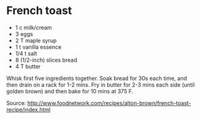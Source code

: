 # French toast

* 1 c milk/cream
* 3 eggs
* 2 T maple syrup
* 1 t vanilla essence
* 1/4 t salt
* 8 (1/2-inch) slices bread
* 4 T butter

Whisk first five ingredients together.  Soak bread for 30s each time, and then drain on a rack for 1-2 mins.  Fry in butter for 2-3 mins each side (until golden brown) and then bake for 10 mins at 375 F.

Source: http://www.foodnetwork.com/recipes/alton-brown/french-toast-recipe/index.html

